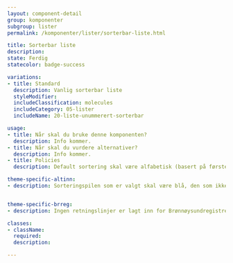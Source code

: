 ```yaml
---
layout: component-detail
group: komponenter
subgroup: lister
permalink: /komponenter/lister/sorterbar-liste.html

title: Sorterbar liste
description:
state: Ferdig
statecolor: badge-success

variations:
- title: Standard
  description: Vanlig sorterbar liste
  styleModifier:
  includeClassification: molecules
  includeCategory: 05-lister
  includeName: 20-liste-unummerert-sorterbar

usage:
- title: Når skal du bruke denne komponenten?
  description: Info kommer.
- title: Når skal du vurdere alternativer?
  description: Info kommer.
- title: Policies
  description: Default sortering skal være alfabetisk (basert på første kolonne). Maks 2 kolonner på mobilvisning. Dersom det er mange rader, vises kun de 20 første, og en last-flere-knapp vises i slutten av listen. Handlingstekster (Lagt til/Slettet) skal være bold (font-family DIN-bold). Det skal være strek over teksten dersom en rad er fjernet. Rader som kan ekspanderes vises kun 1 ekspandert ad gangen. Dersom en rad blir ekspandert, lukkes den andre som evt var ekspandert fra før.

theme-specific-altinn:
- description: Sorteringspilen som er valgt skal være blå, den som ikke er valgt er sort.


theme-specific-brreg:
- description: Ingen retningslinjer er lagt inn for Brønnøysundregistrene enda.

classes:
- className:
  required:
  description:

---
```

